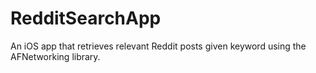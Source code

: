 # RedditSearchApp

An iOS app that retrieves relevant Reddit posts given keyword using the AFNetworking library.
